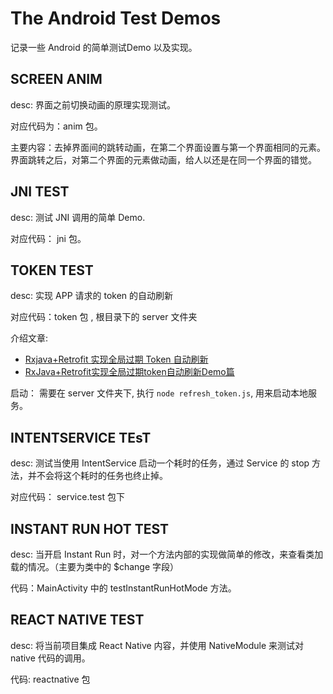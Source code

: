 # The Android Test Demos
记录一些 Android 的简单测试Demo 以及实现。

## SCREEN ANIM
desc: 界面之前切换动画的原理实现测试。

对应代码为：anim 包。

主要内容：去掉界面间的跳转动画，在第二个界面设置与第一个界面相同的元素。界面跳转之后，对第二个界面的元素做动画，给人以还是在同一个界面的错觉。

## JNI TEST
desc: 测试 JNI 调用的简单 Demo.

对应代码： jni 包。

## TOKEN TEST
desc: 实现 APP 请求的 token 的自动刷新

对应代码：token 包 , 根目录下的 server 文件夹

介绍文章:
+ [Rxjava+Retrofit 实现全局过期 Token 自动刷新](http://alighters.com/blog/2016/05/02/rxjava-plus-retrofitshi-xian-wang-luo-dai-li/)
+ [RxJava+Retrofit实现全局过期token自动刷新Demo篇](http://alighters.com/blog/2016/08/22/rxjava-plus-retrofitshi-xian-zhi-demo/)

启动： 需要在 server 文件夹下, 执行 `node refresh_token.js`, 用来启动本地服务。

## INTENTSERVICE TEsT
desc: 测试当使用 IntentService 启动一个耗时的任务，通过 Service 的 stop 方法，并不会将这个耗时的任务也终止掉。

对应代码： service.test 包下

## INSTANT RUN HOT TEST
desc: 当开启 Instant Run 时，对一个方法内部的实现做简单的修改，来查看类加载的情况。（主要为类中的 $change 字段）

代码：MainActivity 中的 testInstantRunHotMode 方法。

## REACT NATIVE TEST
desc: 将当前项目集成 React Native 内容，并使用 NativeModule 来测试对 native 代码的调用。

代码: reactnative 包




